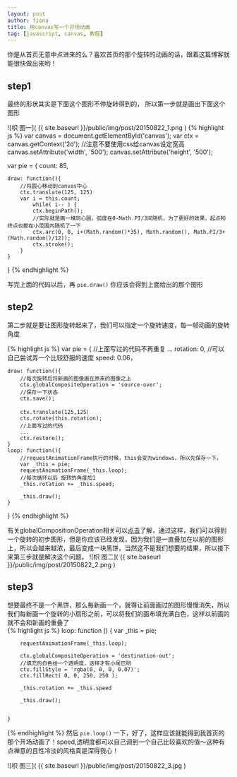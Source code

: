 ```yaml
---
layout: post
author: fiona
title: 用canvas写一个开场动画
tag: [javascript, canvas, 教程]
---
```


你是从首页无意中点进来的么？喜欢首页的那个旋转的动画的话，跟着这篇博客就能很快做出来哟！


## step1
最终的形状其实是下面这个图形不停旋转得到的， 所以第一步就是画出下面这个图形

![枳 图一]( {{ site.baseurl }}/public/img/post/20150822_1.png )
{% highlight js %}
var canvas = document.getElementById('canvas');
var ctx = canvas.getContext('2d');
//注意不要使用css给canvas设定宽高
canvas.setAttribute('width', '500');
canvas.setAttribute('height', '500');

var pie = {
    count: 85,

    draw: function(){
        //将圆心移动到canvas中心
        ctx.translate(125, 125)
        var i = this.count;
            while( i-- ) {
            ctx.beginPath();
            //实际就是画一堆同心圆，弧度在0-Math.PI/3间随机，为了更好的效果，起点和终点也都在小范围内随机了一下
            ctx.arc(0, 0, i+(Math.random()*35), Math.random(), Math.PI/3+(Math.random()/12));
            ctx.stroke();
        }
    }
}
{% endhighlight %}

写完上面的代码以后，再 `pie.draw()` 你应该会得到上面给出的那个图形  

## step2
第二步就是要让图形旋转起来了，我们可以指定一个旋转速度，每一帧动画的旋转角度  

{% highlight js %}
var pie = {
   //上面写过的代码不再重复
    ...
    rotation: 0,
    //可以自己尝试弄一个比较舒服的速度
    speed: 0.06，

    draw: function(){
        //每次旋转后将新画的图像画在原来的图像之上
        ctx.globalCompositeOperation = 'source-over';
        //保存一下状态
        ctx.save();

        ctx.translate(125,125）
        ctx.rotate(this.rotation);
        //上面写过的代码
        ...
        ctx.restore();
    }
    loop: function(){
        //requestAnimationFrame执行的时候，this会变为windows，所以先保存一下。
        var _this = pie;
        requestAnimationFrame(_this.loop);
        //每次循环以后 旋转的角度加1
        _this.rotation += _this.speed;

        _this.draw();
    }
}
{% endhighlight %}

有关globalCompositionOperation相关可以[点击](https://developer.mozilla.org/zh-CN/docs/Web/API/Canvas_API/Tutorial/Compositing)了解，通过这样，我们可以得到一个旋转的初步图形，但是你应该已经发现，因为我们是一直叠加在以前的图形上，所以会越来越浓，最后变成一块黑饼，当然这不是我们想要的结果，所以接下来第三步就是解决这个问题。
![枳 图二]( {{ site.baseurl }}/public/img/post/20150822_2.png )
## step3
想要最终不是一个黑饼，那么每新画一个，就得让前面画过的图形慢慢消失，所以我们每新画一个旋转的小扇形之前，可以将我们的画布填充满白色，这样以前画的就不会和新画的重叠了  
{% highlight js %}
loop: function () {
        var  _this = pie;

        requestAnimationFrame(_this.loop);

        ctx.globalCompositeOperation = 'destination-out';
        //填充的白色给一个透明度，这样才有小尾巴哟
        ctx.fillStyle = 'rgba(0, 0, 0, 0.07)';
        ctx.fillRect( 0, 0, 250, 250 );

        _this.rotation += _this.speed
        
        _this.draw();


    }
{% endhighlight %}
然后 `pie.loop()` 一下，好了，这样应该就能得到我首页的那个开场动画了！speed,透明度都可以自己调到一个自己比较喜欢的值～这种有点禅意的且性冷淡的风格真是深得我心！

![枳 图三]( {{ site.baseurl }}/public/img/post/20150822_3.jpg )
